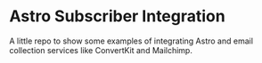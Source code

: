 # Astro Subscriber Integration

A little repo to show some examples of integrating Astro and email collection services like ConvertKit and Mailchimp.
